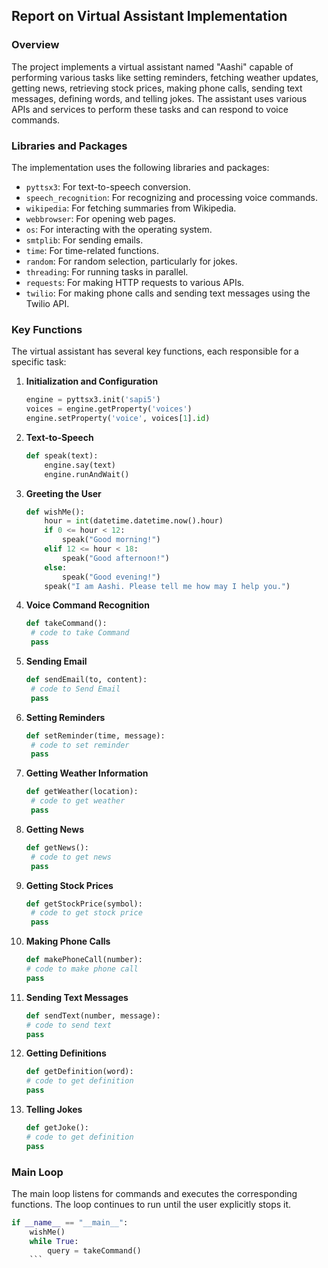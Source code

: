 ## Report on Virtual Assistant Implementation

### Overview
The project implements a virtual assistant named "Aashi" capable of performing various tasks like setting reminders, fetching weather updates, getting news, retrieving stock prices, making phone calls, sending text messages, defining words, and telling jokes. The assistant uses various APIs and services to perform these tasks and can respond to voice commands.

### Libraries and Packages
The implementation uses the following libraries and packages:
- `pyttsx3`: For text-to-speech conversion.
- `speech_recognition`: For recognizing and processing voice commands.
- `wikipedia`: For fetching summaries from Wikipedia.
- `webbrowser`: For opening web pages.
- `os`: For interacting with the operating system.
- `smtplib`: For sending emails.
- `time`: For time-related functions.
- `random`: For random selection, particularly for jokes.
- `threading`: For running tasks in parallel.
- `requests`: For making HTTP requests to various APIs.
- `twilio`: For making phone calls and sending text messages using the Twilio API.

### Key Functions
The virtual assistant has several key functions, each responsible for a specific task:

1. **Initialization and Configuration**
   ```python
   engine = pyttsx3.init('sapi5')
   voices = engine.getProperty('voices')
   engine.setProperty('voice', voices[1].id)
   ```

2. **Text-to-Speech**
   ```python
   def speak(text):
       engine.say(text)
       engine.runAndWait()
   ```

3. **Greeting the User**
   ```python
   def wishMe():
       hour = int(datetime.datetime.now().hour)
       if 0 <= hour < 12:
           speak("Good morning!")
       elif 12 <= hour < 18:
           speak("Good afternoon!")
       else:
           speak("Good evening!")
       speak("I am Aashi. Please tell me how may I help you.")
   ```

4. **Voice Command Recognition**
   ```python
   def takeCommand():
    # code to take Command
    pass
   ```

5. **Sending Email**
   ```python
   def sendEmail(to, content):
    # code to Send Email
    pass
   ```

6. **Setting Reminders**
   ```python
   def setReminder(time, message):
    # code to set reminder
    pass
   ```

7. **Getting Weather Information**
   ```python
   def getWeather(location):
    # code to get weather
    pass
   ```

8. **Getting News**
   ```python
   def getNews():
    # code to get news
    pass
   ```

9. **Getting Stock Prices**
   ```python
   def getStockPrice(symbol):
    # code to get stock price
    pass
   ```

10. **Making Phone Calls**
    ```python
    def makePhoneCall(number):
    # code to make phone call
    pass
    ```

11. **Sending Text Messages**
    ```python
    def sendText(number, message):
    # code to send text
    pass
    ```

12. **Getting Definitions**
    ```python
    def getDefinition(word):
    # code to get definition
    pass
    ```

13. **Telling Jokes**
    ```python
    def getJoke():
    # code to get definition
    pass
    ```

### Main Loop
The main loop listens for commands and executes the corresponding functions. The loop continues to run until the user explicitly stops it.

```python
if __name__ == "__main__":
    wishMe()
    while True:
        query = takeCommand()
    ```
